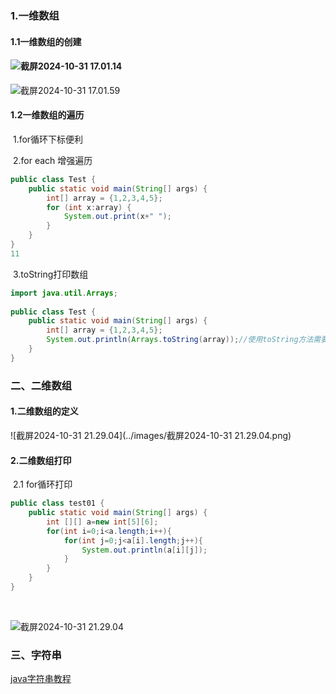 ### 1.一维数组

####    1.1一维数组的创建

#### ![截屏2024-10-31 17.01.14](../images/%E6%88%AA%E5%B1%8F2024-10-31%2017.01.14.png)

![截屏2024-10-31 17.01.59](../images/%E6%88%AA%E5%B1%8F2024-10-31%2017.01.59.png)



####    1.2一维数组的遍历

​        1.for循环下标便利

​        2.for each 增强遍历

```java
public class Test {
    public static void main(String[] args) {
        int[] array = {1,2,3,4,5};
        for (int x:array) {
            System.out.print(x+" ");
        }
    }
}
11

```

​        3.toString打印数组

```java
import java.util.Arrays;
 
public class Test {
    public static void main(String[] args) {
        int[] array = {1,2,3,4,5};
        System.out.println(Arrays.toString(array));//使用toString方法需要导包，类似C语言中的头文件
    }
}


```

### 二、二维数组

####        1.二维数组的定义

  ![截屏2024-10-31 21.29.04](../images/截屏2024-10-31 21.29.04.png)

####        2.二维数组打印

​             2.1 for循环打印

```java
public class test01 {
    public static void main(String[] args) {
        int [][] a=new int[5][6];
        for(int i=0;i<a.length;i++){
            for(int j=0;j<a[i].length;j++){
                System.out.println(a[i][j]);
            }
        }
    }
}

```

​      

![截屏2024-10-31 21.29.04](../images/%E6%88%AA%E5%B1%8F2024-10-31%2021.29.04.png)

### 三、字符串

[java字符串教程](https://blog.csdn.net/weixin_52122271/article/details/114433497?ops_request_misc=%257B%2522request%255Fid%2522%253A%2522527E5B39-390C-4AFE-9D8E-62AC20929BC9%2522%252C%2522scm%2522%253A%252220140713.130102334..%2522%257D&request_id=527E5B39-390C-4AFE-9D8E-62AC20929BC9&biz_id=0&utm_medium=distribute.pc_search_result.none-task-blog-2~all~top_positive~default-1-114433497-null-null.142^v100^pc_search_result_base6&utm_term=java字符串&spm=1018.2226.3001.4187)